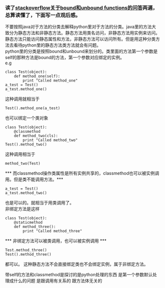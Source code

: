 ### 读了[stackoverflow关于bound和unbound functions的问答](http://stackoverflow.com/questions/114214/class-method-differences-in-python-bound-unbound-and-static)两遍，总算读懂了，下面写一点观后感。
不要按照java对于方法的分类去解释python里对于方法的分类。java里的方法大致分为静态方法和非静态方法。静态方法用类名访问，非静态方法用实例来访问。静态方法只能访问静态属性和方法，非静态方法可以访问所有。但是用这种分类方法去看待python里的静态方法类方法就会有问题。  
 python里的分类是按照bound和unbound来划分的。类里面的方法第一个参数是self的那种方法是bound的方法，第一个参数对应绑定的实例。  
  e.g  
```
class Test(object):
    def method_one(self):
        print "Called method_one"
a_test = Test()
a_test.method_one()
```
这种调用就相当于
```
Test().method_one(a_test)
```
也可以绑定一个类对象
```
class Test(object):
    @classmethod
    def method_two(cls):
        print "Called method_two"
Test().method_two()
```
这种调用相当于
```
method_two(Test)

```
*** 而classmethod操作类属性是所有实例共享的，classmethod也可以被实例调用。但是类不能调用方法。***
```
a_test = Test()
a_test.method_two()
```
也是可以的。就相当于用类调用了。  
非绑定方法是这样
```
class Test(object):
    @staticmethod
    def method_three():
        print "Called method_three"
```
*** 非绑定方法可以被类调用，也可以被实例调用 ***
```
Test.method_three()
Test().method_three()
```
都可以。
这种静态方法不会直接绑定类也不会绑定实例，属于非绑定方法。

带self的方法和classmethod是探讨的是python处理的东西  是第一个参数默认处理成什么的问题  是跟调用有关系的 跟方法体无关的

